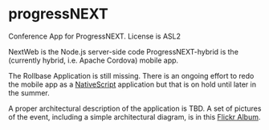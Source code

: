 # progressNEXT
Conference App for ProgressNEXT.  License is ASL2

NextWeb is the Node.js server-side code
ProgressNEXT-hybrid is the (currently hybrid, i.e. Apache Cordova) mobile app.

The Rollbase Application is still missing.  There is an ongoing effort to redo the mobile app as a [NativeScript](http://nativescript.org) application but that is on hold until later in the summer.

A proper architectural description of the application is TBD.  A set of pictures of the event, including a simple architectural diagram, is in this [Flickr Album](https://www.flickr.com/photos/42919418@N03/albums/72157663713877206).
